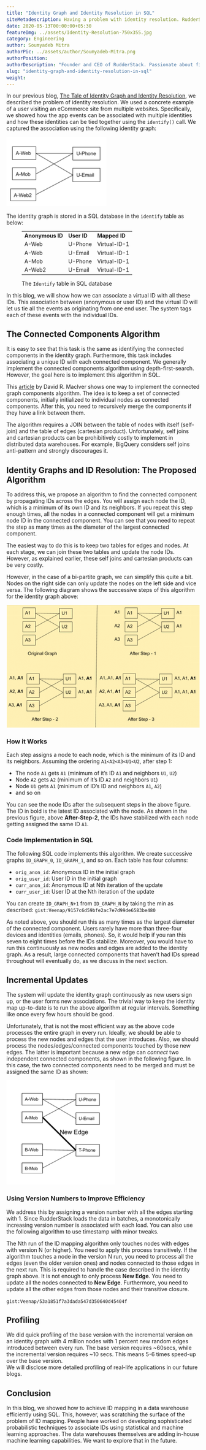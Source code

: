 ```yaml
---
title: "Identity Graph and Identity Resolution in SQL"
siteMetadescription: Having a problem with identity resolution. RudderStack sponsors a  modern solution which is the identity of graph and identity resolution in a SQL database
date: 2020-05-13T00:00:00+05:30
featureImg: ../assets/Identity-Resolution-750x355.jpg
category: Engineering
author: Soumyadeb Mitra
authorPic: ../assets/author/Soumyadeb-Mitra.png
authorPosition: 
authorDescription: "Founder and CEO of RudderStack. Passionate about finding engineering solutions to real-world problems."
slug: "identity-graph-and-identity-resolution-in-sql"
weight: 
---
```

In our previous blog, [The Tale of Identity Graph and Identity Resolution](https://rudderstack.com/blog/the-tale-of-identity-graph-and-identity-resolution/), we described the problem of identity resolution. We used a concrete example of a user visiting an eCommerce site from multiple websites. Specifically, we showed how the app events can be associated with multiple identities and how these identities can be tied together using the `identify()` call. We captured the association using the following identity graph:

![Identity graph capturing associations](../assets/markdown/b9WZ7mIKq9ockjcb.png)

The identity graph is stored in a SQL database in the `identify` table as below:

<figure class="wp-block-table"><table><tbody><tr><td><strong>Anonymous ID</strong></td><td><strong>User ID</strong></td><td><strong>Mapped ID</strong></td></tr><tr><td>A-Web</td><td>U-Phone</td><td>Virtual-ID-1</td></tr><tr><td>A-Web</td><td>U-Email</td><td>Virtual-ID-1</td></tr><tr><td>A-Mob</td><td>U-Phone</td><td>Virtual-ID-1</td></tr><tr><td>A-Web2</td><td>U-Email</td><td>Virtual-ID-1</td></tr></tbody></table><figcaption>The <code>Identify</code> table in SQL database</figcaption></figure>

In this blog, we will show how we can associate a virtual ID with all these IDs. This association between (anonymous or user ID) and the virtual ID will let us tie all the events as originating from one end user. The system tags each of these events with the individual IDs.

The Connected Components Algorithm
----------------------------------

It is easy to see that this task is the same as identifying the connected components in the identity graph. Furthermore, this task includes associating a unique ID with each connected component. We generally implement the connected components algorithm using depth-first-search. However, the goal here is to implement this algorithm in SQL.

This [article](https://www.drmaciver.com/2008/11/computing-connected-graph-components-via-sql/) by David R. Maclver shows one way to implement the connected graph components algorithm. The idea is to keep a set of connected components, initially initialized to individual nodes as connected components. After this, you need to recursively merge the components if they have a link between them.

The algorithm requires a JOIN between the table of nodes with itself (self-join) and the table of edges (cartesian product). Unfortunately, self joins and cartesian products can be prohibitively costly to implement in distributed data warehouses. For example, BigQuery considers self joins anti-pattern and strongly discourages it. 

Identity Graphs and ID Resolution: The Proposed Algorithm
---------------------------------------------------------

To address this, we propose an algorithm to find the connected component by propagating IDs across the edges. You will assign each node the ID, which is a minimum of its own ID and its neighbors. If you repeat this step enough times, all the nodes in a connected component will get a minimum node ID in the connected component. You can see that you need to repeat the step as many times as the diameter of the largest connected component.  

The easiest way to do this is to keep two tables for edges and nodes. At each stage, we can join these two tables and update the node IDs. However, as explained earlier, these self joins and cartesian products can be very costly.  

However, in the case of a bi-partite graph, we can simplify this quite a bit. Nodes on the right side can only update the nodes on the left side and vice versa. The following diagram shows the successive steps of this algorithm for the identity graph above:

![Successive steps to implement connected components algorithm for our identity graph](../assets/markdown/JHRyzw2WOFrv2apT.png)

### How it Works

Each step assigns a node to each node, which is the minimum of its ID and its neighbors. Assuming the ordering `A1<A2<A3<U1<U2`, after step 1: 

*   The node `A1` gets `A1` (minimum of it’s ID `A1` and neighbors `U1`, `U2`)
*   Node `A2` gets `A2` (minimum of it’s ID `A2` and neighbors `U1`)
*   Node `U1` gets `A1` (minimum of ID’s ID and neighbors `A1`, `A2`)
*   and so on

You can see the node IDs after the subsequent steps in the above figure. The ID in bold is the latest ID associated with the node. As shown in the previous figure, above **After-Step-2**, the IDs have stabilized with each node getting assigned the same ID `A1`.

### Code Implementation in SQL

The following SQL code implements this algorithm. We create successive graphs `ID_GRAPH_0`, `ID_GRAPH_1`, and so on. Each table has four columns: 

*   `orig_anon_id`: Anonymous ID in the initial graph
*   `orig_user_id`: User ID in the initial graph 
*   `curr_anon_id`: Anonymous ID at Nth iteration of the update
*   `curr_user_id`: User ID at the Nth iteration of the update

You can create `ID_GRAPH_N+1` from `ID_GRAPH_N` by taking the min as described:
`gist:Veenap/9157c6d59bfe2ac7e7d99de6583be480`

As noted above, you should run this as many times as the largest diameter of the connected component. Users rarely have more than three-four devices and identities (emails, phones). So, it would help if you ran this seven to eight times before the IDs stabilize. Moreover, you would have to run this continuously as new nodes and edges are added to the identity graph. As a result, large connected components that haven’t had IDs spread throughout will eventually do, as we discuss in the next section.

**Incremental Updates**
-----------------------

The system will update the identity graph continuously as new users sign up, or the user forms new associations. The trivial way to keep the identity map up-to-date is to run the above algorithm at regular intervals. Something like once every few hours should be good. 

Unfortunately, that is not the most efficient way as the above code processes the entire graph in every run. Ideally, we should be able to process the new nodes and edges that the user introduces. Also, we should process the nodes/edges/connected components touched by those new edges. The latter is important because a new edge can _connect_ two independent connected components, as shown in the following figure. In this case, the two connected components need to be merged and must be assigned the same ID as shown:

![Identity graph: connected components merged](../assets/markdown/qm2ijDBsUg9b7KA4.png)

### Using Version Numbers to Improve Efficiency

We address this by assigning a version number with all the edges starting with 1. Since RudderStack loads the data in batches, a monotonically increasing version number is associated with each load. You can also use the following algorithm to use timestamp with minor tweaks.

The Nth run of the ID mapping algorithm only touches nodes with edges with version N (or higher). You need to apply this process transitively. If the algorithm touches a node in the version N run, you need to process all the edges (even the older version ones) and nodes connected to those edges in the next run. This is required to handle the case described in the identity graph above. It is not enough to only process **New Edge**. You need to update all the nodes connected to **New Edge**. Furthermore, you need to update all the other edges from those nodes and their transitive closure.

`gist:Veenap/53a1851f7a3dada547d350640d45404f`


**Profiling**
-------------

We did quick profiling of the base version with the incremental version on an identity graph with 4 million nodes with 1 percent new random edges introduced between every run. The base version requires ~60secs, while the incremental version requires ~10 secs. This means 5-6 times speed-up over the base version.  
We will disclose more detailed profiling of real-life applications in our future blogs.

**Conclusion**
--------------

In this blog, we showed how to achieve ID mapping in a data warehouse efficiently using SQL. This, however, was scratching the surface of the problem of ID mapping. People have worked on developing sophisticated probabilistic techniques to associate IDs using statistical and machine learning approaches. The data warehouses themselves are adding in-house machine learning capabilities. We want to explore that in the future.